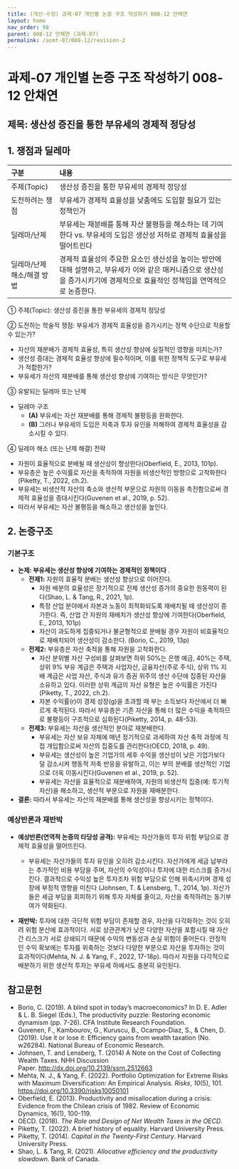 ```yaml
---
title: (개선-수정) 과제-07 개인별 논증 구조 작성하기 008-12 안채연
layout: home
nav_order: 98
parent: 008-12 안채연 (과제-07)
permalink: /asmt-07/008-12/revision-2
---
```


# 과제-07 개인별 논증 구조 작성하기 008-12 안채연

## 제목: 생산성 증진을 통한 부유세의 경제적 정당성  

## 1. 쟁점과 딜레마

| 구분 | 내용 |
|:---|:---|
| 주제(Topic) | 생산성 증진을 통한 부유세의 경제적 정당성 |
| 도전하려는 쟁점 | 부유세가 경제적 효율성을 낮춤에도 도입할 필요가 있는 정책인가 |
| 딜레마/난제 | 부유세는 재분배를 통해 자산 불평등을 해소하는 데 기여한다 vs. 부유세의 도입은 생산성 저하로 경제적 효율성을 떨어트린다 |
| 딜레마/난제 해소/해결 방법 | 경제적 효율성의 주요한 요소인 생산성을 높이는 방안에 대해 설명하고, 부유세가 이와 같은 매커니즘으로 생산성을 증가시키기에 경제적으로 효율적인 정책임을 연역적으로 논증한다. |

① 주제(Topic): 생산성 증진을 통한 부유세의 경제적 정당성 

② 도전하는 학술적 쟁점: 부유세가 경제적 효율성을 증가시키는 정책 수단으로 작용할 수 있는가?

- 자산의 재분배가 경제적 효율성, 특히 생산성 향상에 실질적인 영향을 미치는가?
- 생산성 증대는 경제적 효율성 향상에 필수적이며, 이를 위한 정책적 도구로 부유세가 적합한가?
- 부유세가 자산의 재분배를 통해 생산성 향상에 기여하는 방식은 무엇인가? 

③ 유발되는 딜레마 또는 난제

- 딜레마 구조
  - **(A)** 부유세는 자산 재분배를 통해 경제적 불평등을 완화한다.
  - **(B)** 그러나 부유세의 도입은 저축과 투자 유인을 저해하여 경제적 효율성을 감소시킬 수 있다.

④ 딜레마 해소 (또는 난제 해결) 전략

- 자원이 효율적으로 분배될 때 생산성이 향상한다(Oberfield, E., 2013, 101p).
- 부유층은 높은 수익률로 자산을 축적하여 자원을 비생산적인 방향으로 고착화한다(Piketty, T., 2022, ch.2).
- 부유세는 비생산적 자산의 축소와 생산적 부문으로 자원의 이동을 촉진함으로써 경제적 효율성을 증대시킨다(Guvenen et al., 2019, p. 52).
- 따라서 부유세는 자산 불평등을 해소하고 생산성을 높인다.

## 2. 논증구조

### 기본구조

- **논제: 부유세는 생산성 향상에 기여하는 경제적인 정책이다** .
  - **전제1:** 자원의 효율적 분배는 생산성 향상으로 이어진다.
    - 자원 배분의 효율성은 장기적으로 전체 생산성 증가의 중요한 원동력이 된다(Shao, L. & Tang, R., 2021, 1p).
    - 특정 산업 분야에서 자본과 노동이 최적화되도록 재배치될 때 생산성이 증가한다. 즉, 산업 간 자원의 재배치가 생산성 향상에 기여한다(Oberfield, E., 2013, 101p)
    - 자산이 과도하게 집중되거나 불균형적으로 분배될 경우 자원이 비효율적으로 재배치되어 생산성이 감소한다. (Borio, C., 2019, 13p)
  - **전제2:** 부유층은 자산 축적을 통해 자원을 고착화한다.
    - 자산 분위별 자산 구성비를 살펴보면 하위 50%는 은행 예금, 40%는 주택, 상위 9% 부유 계급은 주택과 사업자산, 금융자산(주로 주식), 상위 1% 지배 계급은 사업 자산, 주식과 유가 증권 위주의 생산 수단에 집중된 자산을 소유하고 있다. 이러한 상위 계급의 자산 유형은 높은 수익률은 가진다(Piketty, T., 2022, ch.2).
    - 자본 수익률(r)이 경제 성장(g)을 초과할 때 부는 소득보다 자산에서 더 빠르게 축적된다. 따라서 부유층은 기존 자산을 통해 더 많은 수익을 축적하므로 불평등이 구조적으로 심화된다(Piketty, 2014, p. 48-53).
  - **전제3:** 부유세는 자산을 생산적인 분야로 재분배한다.
    - 부유세는 자산 보유 자체에 매년 정기적으로 과세하여 자산 축적 과정에 직접 개입함으로써 자산의 집중도를 관리한다(OECD, 2018, p. 49).
    - 부유세는 생산성이 높은 기업가의 세후 수익을 생산성이 낮은 기업가보다 덜 감소시켜 행동적 저축 반응을 유발하고, 이는 부의 분배를 생산적인 기업으로 더욱 이동시킨다(Guvenen et al., 2019, p. 52).
    - 부유세는 자산을 효율적으로 재분배하여, 자원의 비생산적 집중(예: 투기적 자산)을 해소하고, 생산적 부문으로 자원을 재배분한다.
- **결론:** 따라서 부유세는 자산의 재분배를 통해 생산성을 향상시키는 정책이다.  

### 예상반론과 재반박

- **예상반론(연역적 논증의 타당성 공격):** 부유세는 자산가들의 투자 위험 부담으로 경제적 효율성을 떨어뜨린다.
  - 부유세는 자산가들의 투자 유인을 오히려 감소시킨다. 자산가에게 세금 납부라는 추가적인 비용 부담을 주며, 자산의 수익성이나 투자에 대한 리스크를 증가시킨다. 결과적으로 수익성 높은 투자조차 위험 부담으로 인해 위축시키며 경제 성장에 부정적 영향을 미친다 (Johnsen, T. & Lensberg, T., 2014, 1p). 자산가들은 세금 부담을 회피하기 위해 투자 자체를 줄이고, 자산을 축적하려는 동기부여가 약화된다. 

- **재반박:** 투자에 대한 극단적 위험 부담이 존재할 경우, 자산을 다각화하는 것이 오히려 위험 분산에 효과적이다. 서로 상관관계가 낮은 다양한 자산을 포함시킬 때 자산 간 리스크가 서로 상쇄되기 때문에 수익의 변동성과 손실 위험이 줄어든다. 안정적인 수익 확보에는 투자를 위축하는 것보다 다양한 부문으로 자산을 투자하는 것이 효과적이다(Mehta, N. J. & Yang, F., 2022, 17-18p). 따라서 자원을 다각적으로 배분하기 위한 생산적 투자는 부유세 하에서도 충분히 유인된다.

## 참고문헌

- Borio, C. (2019). A blind spot in today’s macroeconomics? In D. E. Adler & L. B. Siegel (Eds.), The productivity puzzle: Restoring economic dynamism (pp. 7-26). CFA Institute Research Foundation.
- Guvenen, F., Kambourov, G., Kuruscu, B., Ocampo-Diaz, S., & Chen, D. (2019). Use it or lose it: Efficiency gains from wealth taxation (No. w26284). National Bureau of Economic Research.
- Johnsen, T. and Lensberg, T. (2014) A Note on the Cost of Collecting Wealth Taxes. NHH Discussion Paper. http://dx.doi.org/10.2139/ssrn.2512663
- Mehta, N. J., & Yang, F. (2022). Portfolio Optimization for Extreme Risks with Maximum Diversification: An Empirical Analysis. *Risks*, *10*(5), 101. https://doi.org/10.3390/risks10050101
- Oberfield, E. (2013). Productivity and misallocation during a crisis: Evidence from the Chilean crisis of 1982. Review of Economic Dynamics, 16(1), 100-119.
- OECD. (2018). *The Role and Design of Net Wealth Taxes in the OECD*.
- Piketty, T. (2022). A brief history of equality. Harvard University Press.
- Piketty, T. (2014). *Capital in the Twenty-First Century*. Harvard University Press.
- Shao, L. & Tang, R. (2021). *Allocative efficiency and the productivity slowdown*. Bank of Canada.